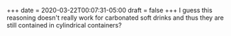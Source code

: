 +++
date = 2020-03-22T00:07:31-05:00
draft = false
+++
I guess this reasoning doesn't really work for carbonated soft drinks and thus they are still contained in cylindrical containers?